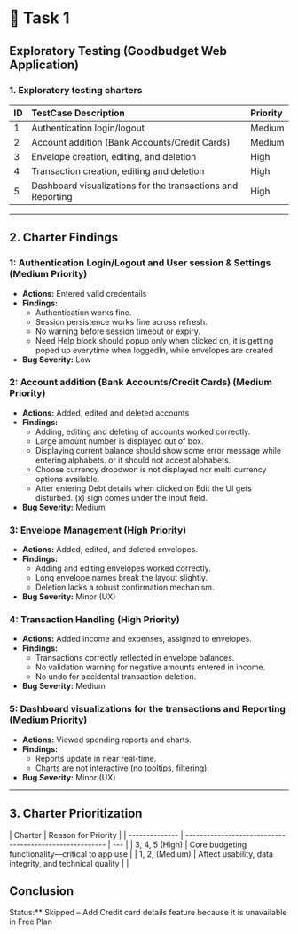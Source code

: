 # 🔘 Task 1

## Exploratory Testing (Goodbudget Web Application)

### 1. Exploratory testing charters

| ID  | TestCase Description                                        | Priority |
| :-- | :---------------------------------------------------------- | :------- |
| 1   | Authentication login/logout                                 | Medium   |
| 2   | Account addition (Bank Accounts/Credit Cards)               | Medium   |
| 3   | Envelope creation, editing, and deletion                    | High     |
| 4   | Transaction creation, editing and deletion                  | High     |
| 5   | Dashboard visualizations for the transactions and Reporting | High     |

---

## 2. Charter Findings

### 1: Authentication Login/Logout and User session & Settings (Medium Priority)

- **Actions:** Entered valid credentails
- **Findings:**
  - Authentication works fine.
  - Session persistence works fine across refresh.
  - No warning before session timeout or expiry.
  - Need Help block should popup only when clicked on,
    it is getting poped up everytime when loggedIn, while envelopes are created
- **Bug Severity:** Low

### 2: Account addition (Bank Accounts/Credit Cards) (Medium Priority)

- **Actions:** Added, edited and deleted accounts
- **Findings:**
  - Adding, editing and deleting of accounts worked correctly.
  - Large amount number is displayed out of box.
  - Displaying current balance should show some error message while entering alphabets.
    or it should not accept alphabets.
  - Choose currency dropdwon is not displayed nor multi currency options available.
  - After entering Debt details when clicked on Edit the UI gets disturbed.
    (x) sign comes under the input field.
- **Bug Severity:** Medium

### 3: Envelope Management (High Priority)

- **Actions:** Added, edited, and deleted envelopes.
- **Findings:**
  - Adding and editing envelopes worked correctly.
  - Long envelope names break the layout slightly.
  - Deletion lacks a robust confirmation mechanism.
- **Bug Severity:** Minor (UX)

### 4: Transaction Handling (High Priority)

- **Actions:** Added income and expenses, assigned to envelopes.
- **Findings:**
  - Transactions correctly reflected in envelope balances.
  - No validation warning for negative amounts entered in income.
  - No undo for accidental transaction deletion.
- **Bug Severity:** Medium

### 5: Dashboard visualizations for the transactions and Reporting (Medium Priority)

- **Actions:** Viewed spending reports and charts.
- **Findings:**
  - Reports update in near real-time.
  - Charts are not interactive (no tooltips, filtering).
- **Bug Severity:** Minor (UX)

---

## 3. Charter Prioritization

| Charter        | Reason for Priority                                     |
| -------------- | ------------------------------------------------------- | --- |
| 3, 4, 5 (High) | Core budgeting functionality—critical to app use        |
| 1, 2, (Medium) | Affect usability, data integrity, and technical quality |     |

## Conclusion

Status:\*\* Skipped – Add Credit card details feature because it is unavailable in Free Plan
